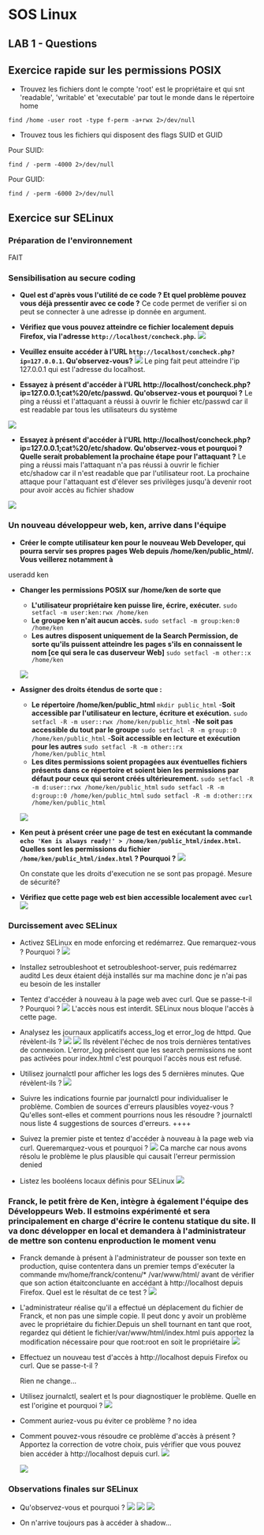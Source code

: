 # SOS Linux
## LAB 1 - Questions

## Exercice rapide sur les permissions POSIX

- Trouvez les fichiers dont le compte 'root' est le propriétaire et qui snt 'readable', 'writable' et 'executable' par tout le monde dans le répertoire home

`find /home -user root -type f-perm -a+rwx 2>/dev/null`

- Trouvez tous les fichiers qui disposent des flags SUID et GUID

Pour SUID:
 
`find / -perm -4000 2>/dev/null` 

Pour GUID:

`find / -perm -6000 2>/dev/null`



## Exercice sur SELinux

### Préparation de l'environnement
FAIT

### Sensibilisation au secure coding

- **Quel est d'après vous l'utilité de ce code ? Et quel problème pouvez vous déjà pressentir avec ce code ?**
	Ce code permet de verifier si on peut se connecter à une adresse ip donnée en argument.

- **Vérifiez que vous pouvez atteindre ce fichier localement depuis Firefox, via l'adresse `http://localhost/concheck.php`.**
![](img/conncheck.png)

- **Veuillez ensuite accéder à l'URL `http://localhost/concheck.php?ip=127.0.0.1`. Qu'observez-vous?**
![](img/conncheck2.png)
Le ping fait peut atteindre l'ip 127.0.0.1 qui est l'adresse du localhost.

- **Essayez à présent d'accéder à l'URL http://localhost/concheck.php?ip=127.0.0.1;cat%20/etc/passwd. Qu'observez-vous et pourquoi ?**
Le ping a réussi et l'attaquant a réussi à ouvrir le fichier etc/passwd car il est readable par tous les utilisateurs du système

![](img/conncheck3.png)

- **Essayez à présent d'accéder à l'URL http://localhost/concheck.php?ip=127.0.0.1;cat%20/etc/shadow. Qu'observez-vous et pourquoi ? Quelle serait probablement la prochaine étape pour l'attaquant ?**
Le ping a réussi mais l'attaquant n'a pas réussi à ouvrir le fichier etc/shadow car il n'est readable que par l'utilisateur root.
La prochaine attaque pour l'attaquant est d'élever ses privilèges jusqu'à devenir root pour avoir accès au fichier shadow

![](img/conncheck4.png)

### Un nouveau développeur web, ken, arrive dans l'équipe

+ **Créer le compte utilisateur ken pour le nouveau Web Developer, qui pourra servir ses propres pages Web depuis /home/ken/public_html/. Vous veillerez notamment à**

useradd ken

- **Changer les permissions POSIX sur /home/ken de sorte que**
	+ **L'utilisateur propriétaire ken puisse lire, écrire, exécuter.**
		`sudo setfacl -m user:ken:rwx /home/ken`
	+ **Le groupe ken n'ait aucun accès.**
		`sudo setfacl -m group:ken:0 /home/ken`
	+ **Les autres disposent uniquement de la Search Permission, de sorte qu'ils puissent atteindre les pages s'ils en connaissent le nom [ce qui sera le cas duserveur Web]**
		`sudo setfacl -m other::x /home/ken`


	![](img/POSIX1.png)

- **Assigner des droits étendus de sorte que :**
	+ **Le répertoire /home/ken/public_html**
		`mkdir public_html`
		-**Soit accessible par l'utilisateur en lecture, écriture et exécution.**
		`sudo setfacl -R -m user::rwx /home/ken/public_html`
		-**Ne soit pas accessible du tout par le groupe**
		`sudo setfacl -R -m group::0 /home/ken/public_html`
		-**Soit accessible en lecture et exécution pour les autres**
		`sudo setfacl -R -m other::rx /home/ken/public_html`
	+ **Les dites permissions soient propagées aux éventuelles fichiers présents dans ce répertoire et soient bien les permissions par défaut pour ceux qui seront
	créés ultérieurement.**
		`sudo setfacl -R -m d:user::rwx /home/ken/public_html`
		`sudo setfacl -R -m d:group::0 /home/ken/public_html`
		`sudo setfacl -R -m d:other::rx /home/ken/public_html`

	![](img/POSIX2.png)

- **Ken peut à présent créer une page de test en exécutant la commande `echo 'Ken is always ready!' > /home/ken/public_html/index.html`. Quelles sont les permissions du fichier `/home/ken/public_html/index.html` ? Pourquoi ?**
	![](img/POSIX3.png)

	On constate que les droits d'execution ne se sont pas propagé. Mesure de sécurité?

- **Vérifiez que cette page web est bien accessible localement avec `curl`**
	![](img/curl.png)

### Durcissement avec SELinux
- Activez SELinux en mode enforcing et redémarrez. Que remarquez-vous ? Pourquoi ?
	![](img/enforcing.png)
- Installez setroubleshoot et setroubleshoot-server, puis redémarrez auditd
	Les deux étaient déjà installés sur ma machine donc je n'ai pas eu besoin de les installer
- Tentez d'accéder à nouveau à la page web avec curl. Que se passe-t-il ? Pourquoi ?
	![](img/curl2.png)
	L'accès nous est interdit. SELinux nous bloque l'accès à cette page.
- Analysez les journaux applicatifs access_log et error_log de httpd. Que révèlent-ils ?
	![](img/access_log.png)
	![](img/error_log.png)
	Ils révèlent l'échec de nos trois dernières tentatives de connexion.
	L'error_log précisent que les search permissions ne sont pas activées pour index.html c'est pourquoi l'accès nous est refusé.
- Utilisez journalctl pour afficher les logs des 5 dernières minutes. Que révèlent-ils ?
	![](img/journalctl.png)

- Suivre les indications fournie par journalctl pour individualiser le problème. Combien de sources d'erreurs plausibles voyez-vous ? Qu'elles sont-elles et comment pourrions nous les résoudre ?
	journalctl nous liste 4 suggestions de sources d'erreurs.
	++++

- Suivez la premier piste et tentez d'accéder à nouveau à la page web via curl. Queremarquez-vous et pourquoi ?
	![](img/quickfix.png)
Ca marche car nous avons résolu le problème le plus plausible qui causait l'erreur permission denied

- Listez les booléens locaux définis pour SELinux
	![](img/booleanList.png)

### Franck, le petit frère de Ken, intègre à également l'équipe des Développeurs Web. Il estmoins expérimenté et sera principalement en charge d'écrire le contenu statique du site. Il va donc développer en local et demandera à l'administrateur de mettre son contenu enproduction le moment venu

- Franck demande à présent à l'administrateur de pousser son texte en production, quise contentera dans un premier temps d'exécuter la commande mv/home/franck/contenu/* /var/www/html/ avant de vérifier que son action étaitconcluante en accédant à http://localhost depuis Firefox. Quel est le résultat de ce test ?
	![](img/resultat.png)

- L'administrateur réalise qu'il a effectué un déplacement du fichier de Franck, et non pas une simple copie. Il peut donc y avoir un problème avec le propriétaire du fichier.Depuis un shell tournant en tant que root, regardez qui détient le fichier/var/www/html/index.html puis apportez la modification nécessaire pour que root:root en soit le propriétaire
	![](img/owner.png)

- Effectuez un nouveau test d'accès à http://localhost depuis Firefox ou curl. Que se passe-t-il ?

	Rien ne change...

- Utilisez journalctl, sealert et ls pour diagnostiquer le problème. Quelle en est l'origine et pourquoi ?
	![](img/journalctl2.png)

- Comment auriez-vous pu éviter ce problème ?
	no idea

- Comment pouvez-vous résoudre ce problème d'accès à présent ? Apportez la correction de votre choix, puis vérifier que vous pouvez bien accéder à http://localhost depuis curl.
	![](img/quickfix2.png)

	![](img/fonctionne.png)

### Observations finales sur SELinux 

- Qu'observez-vous et pourquoi ?
	![](img/OK1.png)
	![](img/OK2.png)
	![](img/OK3.png)

- On n'arrive toujours pas à accéder à shadow...
